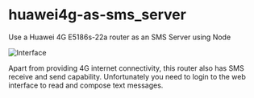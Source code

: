 # huawei4g-as-sms_server
Use a Huawei 4G E5186s-22a router as an SMS Server using Node

![Interface](https://github.com/wilwad/huawei4g-as-sms_server/blob/master/huawei-4g-router.jpg)

Apart from providing 4G internet connectivity, this router also has SMS receive and send capability.
Unfortunately you need to login to the web interface to read and compose text messages.
